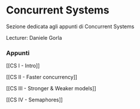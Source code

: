 # Concurrent Systems

Sezione dedicata agli appunti di Concurrent Systems

Lecturer:  Daniele Gorla

### Appunti

[[CS I - Intro]]

[[CS II  - Faster concurrency]]

[[CS III - Stronger & Weaker models]]

[[CS IV - Semaphores]]